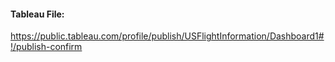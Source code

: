 #### Tableau File:
https://public.tableau.com/profile/publish/USFlightInformation/Dashboard1#!/publish-confirm
